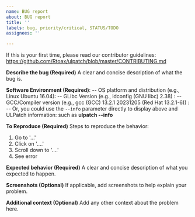 ```yaml
---
name: BUG report
about: BUG report
title: ''
labels: bug, priority/critical, STATUS/TODO
assignees: ''

---
```


If this is your first time, please read our contributor guidelines:
https://github.com/Rtoax/ulpatch/blob/master/CONTRIBUTING.md

**Describe the bug (Required)**
A clear and concise description of what the bug is.

**Software Environment (Required)**:
-- OS platform and distribution (e.g., Linux Ubuntu 16.04):
-- GLibc Version (e.g., ldconfig (GNU libc) 2.38) :
-- GCC/Compiler version (e.g., gcc (GCC) 13.2.1 20231205 (Red Hat 13.2.1-6)) :
-- Or, you could use the `--info` parameter directly to display above and ULPatch information:
   such as **ulpatch --info**

**To Reproduce (Required)**
Steps to reproduce the behavior:
1. Go to '...'
2. Click on '....'
3. Scroll down to '....'
4. See error

**Expected behavior (Required)**
A clear and concise description of what you expected to happen.

**Screenshots (Optional)**
If applicable, add screenshots to help explain your problem.

**Additional context (Optional)**
Add any other context about the problem here.
